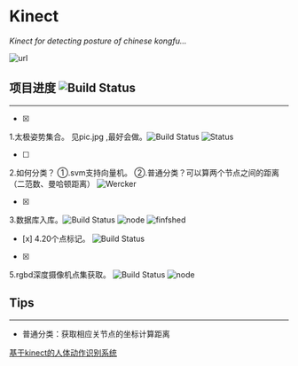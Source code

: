 # Kinect
_Kinect for detecting posture of chinese kongfu..._

![url](https://qr.api.cli.im/qr?data=https%253A%252F%252Fgithub.com%252Fwfnian%252FKinect&level=H&transparent=false&bgcolor=%23ffffff&forecolor=%23000000&blockpixel=12&marginblock=1&logourl=http%3A&size=136&kid=cliim&key=6fc6080d5e7a26cb74bf361066319a3c)

## 项目进度 ![Build Status](https://img.shields.io/badge/%E8%BF%9B%E5%BA%A6-Stagnation-lightgrey.svg)
___ 


- [x] 
1.太极姿势集合。  见pic.jpg ,最好会做。![Build Status](https://ci.pytorch.org/jenkins/job/pytorch-master/badge/icon) ![Status](https://img.shields.io/badge/finished-%E9%99%88%E8%BF%9C%E5%86%9B%2C%E4%BD%95%E5%BD%A6%E4%BD%B6-blue.svg)

- [ ] 
2.如何分类？ ①.svm支持向量机。 ②.普通分类？可以算两个节点之间的距离（二范数、曼哈顿距离）
![Wercker](https://img.shields.io/wercker/ci/wercker/docs.svg)

- [x] 
3.数据库入库。![Build Status](https://camo.githubusercontent.com/7ff1a64ca6e9f85bcdfc81a2e11bff01b9ad3d33/68747470733a2f2f7472617669732d63692e6f72672f70696b65736c65792f6769746875626261646765732e737667) ![node](https://img.shields.io/badge/%E7%8E%8B%E6%96%B9%E5%B9%B4-adding-green.svg) ![finfshed](https://img.shields.io/badge/finished-%E9%99%88%E8%BF%9C%E5%86%9B-blue.svg)
- [x] 
4.20个点标记。  ![Build Status](https://ci.pytorch.org/jenkins/job/pytorch-master/badge/icon)
- [x] 
5.rgbd深度摄像机点集获取。  ![Build Status](https://camo.githubusercontent.com/7ff1a64ca6e9f85bcdfc81a2e11bff01b9ad3d33/68747470733a2f2f7472617669732d63692e6f72672f70696b65736c65792f6769746875626261646765732e737667) ![node](https://img.shields.io/badge/%E7%8E%8B%E6%96%B9%E5%B9%B4-adding-green.svg) 

## Tips 
___
- 普通分类：获取相应关节点的坐标计算距离

[基于kinect的人体动作识别系统](https://img-blog.csdn.net/20170930162524582?watermark/2/text/aHR0cDovL2Jsb2cuY3Nkbi5uZXQvYmFvbGlucQ==/font/5a6L5L2T/fontsize/400/fill/I0JBQkFCMA==/dissolve/70/gravity/Center)
